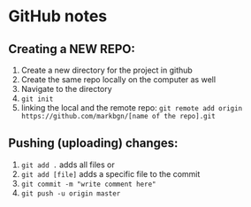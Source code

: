# GitHub notes 
## Creating a NEW REPO:
1. Create a new directory for the project in github
2. Create the same repo locally on the computer as well
3. Navigate to the directory
4. `git init`
5. linking the local and the remote repo:
    `git remote add origin https://github.com/markbgn/[name of the repo].git`

## Pushing (uploading) changes:
1. `git add .` adds all files
or
2. `git add [file]` adds a specific file to the commit
3. `git commit -m "write comment here"`
4. `git push -u origin master`
